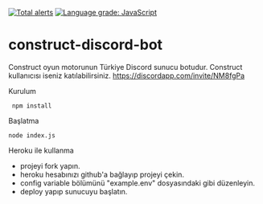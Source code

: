 [![Total alerts](https://img.shields.io/lgtm/alerts/g/erenertugrul/construct-discord-bot.svg?logo=lgtm&logoWidth=18)](https://lgtm.com/projects/g/erenertugrul/construct-discord-bot/alerts/)
[![Language grade: JavaScript](https://img.shields.io/lgtm/grade/javascript/g/erenertugrul/construct-discord-bot.svg?logo=lgtm&logoWidth=18)](https://lgtm.com/projects/g/erenertugrul/construct-discord-bot/context:javascript)

# construct-discord-bot
Construct oyun motorunun Türkiye Discord sunucu botudur.
Construct kullanıcısı iseniz katılabilirsiniz.
https://discordapp.com/invite/NM8fgPa


Kurulum
```
 npm install
```

Başlatma
```
node index.js
```



Heroku ile kullanma

- projeyi fork yapın.
- heroku hesabınızı github'a bağlayıp projeyi çekin.
- config variable bölümünü "example.env" dosyasındaki gibi düzenleyin.
- deploy yapıp sunucuyu başlatın.

